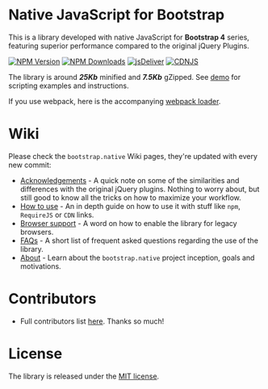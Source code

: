 # Native JavaScript for Bootstrap
This is a library developed with native JavaScript for **Bootstrap 4** series, featuring superior performance compared to the original jQuery Plugins.

[![NPM Version](https://img.shields.io/npm/v/bootstrap.native.svg?style=flat-square)](https://www.npmjs.com/package/bootstrap.native)
[![NPM Downloads](https://img.shields.io/npm/dm/bootstrap.native.svg?style=flat-square)](http://npm-stat.com/charts.html?package=bootstrap.native)
[![jsDeliver](https://data.jsdelivr.com/v1/package/npm/bootstrap.native/badge)](https://www.jsdelivr.com/package/npm/bootstrap.native)
[![CDNJS](https://img.shields.io/cdnjs/v/bootstrap.native.svg?style=flat-square)](https://cdnjs.com/libraries/bootstrap.native)

 The library is around ***25Kb*** minified and ***7.5Kb*** gZipped. See <a href="http://thednp.github.io/bootstrap.native/">demo</a> for scripting examples and instructions.

If you use webpack, here is the accompanying [webpack loader](https://github.com/jonathanfleckenstein/bootstrap.native-loader).

# Wiki
Please check the `bootstrap.native` Wiki pages, they're updated with every new commit:
* [Acknowledgements](https://github.com/thednp/bootstrap.native/wiki/Acknowledgements) - A quick note on some of the similarities and differences with the original jQuery plugins. Nothing to worry about, but still good to know all the tricks on how to maximize your workflow.
* [How to use](https://github.com/thednp/bootstrap.native/wiki/How-to-use) - An in depth guide on how to use it with stuff like `npm`, `RequireJS` or `CDN` links.
* [Browser support](https://github.com/thednp/bootstrap.native/wiki/Browser-support) - A word on how to enable the library for legacy browsers.
* [FAQs](https://github.com/thednp/bootstrap.native/wiki/FAQs) - A short list of frequent asked questions regarding the use of the library.
* [About](https://github.com/thednp/bootstrap.native/wiki/About) - Learn about the `bootstrap.native` project inception, goals and motivations.

# Contributors
* Full contributors list [here](https://github.com/thednp/bootstrap.native/graphs/contributors). Thanks so much!

# License
The library is released under the [MIT license](https://github.com/thednp/bootstrap.native/blob/master/LICENSE).
